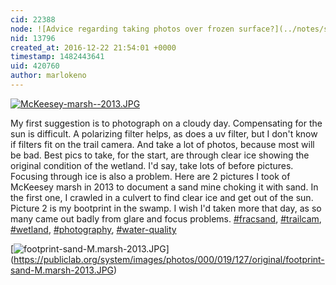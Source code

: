 ```yaml
---
cid: 22388
node: ![Advice regarding taking photos over frozen surface?](../notes/stevie/12-19-2016/advice-regarding-taking-photos-over-frozen-surface)
nid: 13796
created_at: 2016-12-22 21:54:01 +0000
timestamp: 1482443641
uid: 420760
author: marlokeno
---
```


[![McKeesey-marsh--2013.JPG](https://publiclab.org/system/images/photos/000/019/126/large/McKeesey-marsh--2013.JPG)](https://publiclab.org/system/images/photos/000/019/126/original/McKeesey-marsh--2013.JPG)

My first suggestion is to photograph on a cloudy day. Compensating for the sun is difficult. A polarizing filter helps, as does a uv filter, but I don't know if filters fit on the trail camera. And take a lot of photos, because most will be bad.
Best pics to take, for the start, are through clear ice showing the original condition of the wetland. I'd say, take lots of before pictures. Focusing through ice is also a problem.
Here are 2 pictures I took of McKeesey marsh in 2013 to document a sand mine choking it with sand. In the first one, I crawled in a culvert to find clear ice and get out of the sun.
Picture 2 is my bootprint in the swamp. I wish I'd taken more that day, as so many came out badly from glare and focus problems.
[#fracsand](/tag/fracsand), [#trailcam](/tag/trailcam), [#wetland](/tag/wetland), [#photography](/tag/photography), [#water-quality](/tag/water-quality)


[![footprint-sand-M.marsh-2013.JPG](https://publiclab.org/system/images/photos/000/019/127/large/footprint-sand-M.marsh-2013.JPG)]
(https://publiclab.org/system/images/photos/000/019/127/original/footprint-sand-M.marsh-2013.JPG)

